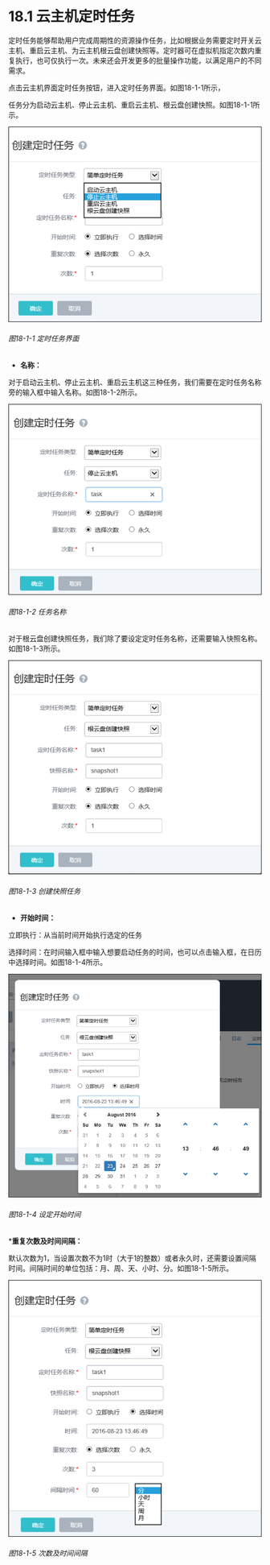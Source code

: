 # 18.1 云主机定时任务

定时任务能够帮助用户完成周期性的资源操作任务，比如根据业务需要定时开关云主机、重启云主机、为云主机根云盘创建快照等。定时器可在虚拟机指定次数内重复执行，也可仅执行一次。未来还会开发更多的批量操作功能，以满足用户的不同需求。

点击云主机界面定时任务按钮，进入定时任务界面。如图18-1-1所示，

任务分为启动云主机、停止云主机、重启云主机、根云盘创建快照。如图18-1-1所示。

![png](../images/18-1-1.png "图18-1-1 定时任务界面")

###### 图18-1-1 定时任务界面

* **名称：**

对于启动云主机、停止云主机、重启云主机这三种任务，我们需要在定时任务名称旁的输入框中输入名称。如图18-1-2所示。

![png](../images/18-1-2.png "图18-1-2 任务名称")

###### 图18-1-2 任务名称

对于根云盘创建快照任务，我们除了要设定定时任务名称，还需要输入快照名称。如图18-1-3所示。

![png](../images/18-1-3.png "图18-1-3 创建快照任务")

###### 图18-1-3 创建快照任务

* **开始时间：**

立即执行：从当前时间开始执行选定的任务

选择时间：在时间输入框中输入想要启动任务的时间，也可以点击输入框，在日历中选择时间。如图18-1-4所示。

![png](../images/18-1-4.png "图18-1-4 设定开始时间")

###### 图18-1-4 设定开始时间


***重复次数及时间间隔：**

默认次数为1，当设置次数不为1时（大于1的整数）或者永久时，还需要设置间隔时间。间隔时间的单位包括：月、周、天、小时、分。如图18-1-5所示。

![png](../images/18-1-5.png "图18-1-5 次数及时间间隔")

###### 图18-1-5 次数及时间间隔


